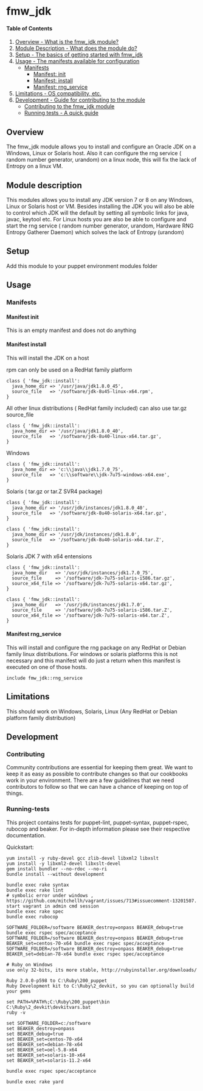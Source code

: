 # fmw_jdk

#### Table of Contents

1. [Overview - What is the fmw_jdk module?](#overview)
2. [Module Description - What does the module do?](#module-description)
3. [Setup - The basics of getting started with fmw_jdk](#setup)
4. [Usage - The manifests available for configuration](#usage)
    * [Manifests](#manifests)
        * [Manifest: init](#manifest-init)
        * [Manifest: install](#manifest-install)
        * [Manifest: rng_service](#manifest-rng_service)
5. [Limitations - OS compatibility, etc.](#limitations)
6. [Development - Guide for contributing to the module](#development)
    * [Contributing to the fmw_jdk module](#contributing)
    * [Running tests - A quick guide](#running-tests)

## Overview

The fmw_jdk module allows you to install and configure an Oracle JDK on a Windows, Linux or Solaris host. Also it can configure the rng service ( random number generator, urandom) on a linux node, this will fix the lack of Entropy on a linux VM.

## Module description

This modules allows you to install any JDK version 7 or 8 on any Windows, Linux or Solaris host or VM. Besides installing the JDK you will also be able to control which JDK will the default by setting all symbolic links for java, javac, keytool etc. For Linux hosts you are also be able to configure and start the rng service ( random number generator, urandom, Hardware RNG Entropy Gatherer Daemon) which solves the lack of Entropy (urandom)

## Setup

Add this module to your puppet environment modules folder

## Usage

### Manifests

#### Manifest init

This is an empty manifest and does not do anything

#### Manifest install

This will install the JDK on a host

rpm can only be used on a RedHat family platform

    class { 'fmw_jdk::install':
      java_home_dir => '/usr/java/jdk1.8.0_45',
      source_file   => '/software/jdk-8u45-linux-x64.rpm',
    }

All other linux distributions ( RedHat family included) can also use tar.gz source_file

    class { 'fmw_jdk::install':
      java_home_dir => '/usr/java/jdk1.8.0_40',
      source_file   => '/software/jdk-8u40-linux-x64.tar.gz',
    }

Windows

    class { 'fmw_jdk::install':
      java_home_dir => 'c:\\java\\jdk1.7.0_75',
      source_file   => 'c:\\software\\jdk-7u75-windows-x64.exe',
    }

Solaris ( tar.gz or tar.Z SVR4 package)

    class { 'fmw_jdk::install':
      java_home_dir => '/usr/jdk/instances/jdk1.8.0_40',
      source_file   => '/software/jdk-8u40-solaris-x64.tar.gz',
    }

    class { 'fmw_jdk::install':
      java_home_dir => '/usr/jdk/instances/jdk1.8.0',
      source_file   => '/software/jdk-8u40-solaris-x64.tar.Z',
    }

Solaris JDK 7 with x64 entensions

    class { 'fmw_jdk::install':
      java_home_dir   => '/usr/jdk/instances/jdk1.7.0_75',
      source_file     => '/software/jdk-7u75-solaris-i586.tar.gz',
      source_x64_file => '/software/jdk-7u75-solaris-x64.tar.gz',
    }

    class { 'fmw_jdk::install':
      java_home_dir   => '/usr/jdk/instances/jdk1.7.0',
      source_file     => '/software/jdk-7u75-solaris-i586.tar.Z',
      source_x64_file => '/software/jdk-7u75-solaris-x64.tar.Z',
    }

#### Manifest rng_service

This will install and configure the rng package on any RedHat or Debian family linux distributions. For windows or solaris platforms this is not necessary and this manifest will do just a return when this manifest is executed on one of those hosts.

    include fmw_jdk::rng_service

## Limitations

This should work on Windows, Solaris, Linux (Any RedHat or Debian platform family distribution)

## Development

### Contributing

Community contributions are essential for keeping them great. We want to keep it as easy as possible to contribute changes so that our cookbooks work in your environment. There are a few guidelines that we need contributors to follow so that we can have a chance of keeping on top of things.

### Running-tests

This project contains tests for puppet-lint, puppet-syntax, puppet-rspec, rubocop and beaker. For in-depth information please see their respective documentation.

Quickstart:

    yum install -y ruby-devel gcc zlib-devel libxml2 libxslt
    yum install -y libxml2-devel libxslt-devel
    gem install bundler --no-rdoc --no-ri
    bundle install --without development

    bundle exec rake syntax
    bundle exec rake lint
    # symbolic error under windows , https://github.com/mitchellh/vagrant/issues/713#issuecomment-13201507. start vagrant in admin cmd session
    bundle exec rake spec
    bundle exec rubocop

    SOFTWARE_FOLDER=/software BEAKER_destroy=onpass BEAKER_debug=true bundle exec rspec spec/acceptance
    SOFTWARE_FOLDER=/software BEAKER_destroy=onpass BEAKER_debug=true BEAKER_set=centos-70-x64 bundle exec rspec spec/acceptance
    SOFTWARE_FOLDER=/software BEAKER_destroy=onpass BEAKER_debug=true BEAKER_set=debian-78-x64 bundle exec rspec spec/acceptance

    # Ruby on Windows
    use only 32-bits, its more stable, http://rubyinstaller.org/downloads/

    Ruby 2.0.0-p598 to C:\Ruby\200_puppet
    Ruby Development kit to C:\Ruby\2_devkit, so you can optionally build your gems

    set PATH=%PATH%;C:\Ruby\200_puppet\bin
    C:\Ruby\2_devkit\devkitvars.bat
    ruby -v

    set SOFTWARE_FOLDER=c:/software
    set BEAKER_destroy=onpass
    set BEAKER_debug=true
    set BEAKER_set=centos-70-x64
    set BEAKER_set=debian-78-x64
    set BEAKER_set=oel-5.8-x64
    set BEAKER_set=solaris-10-x64
    set BEAKER_set=solaris-11.2-x64

    bundle exec rspec spec/acceptance

    bundle exec rake yard
